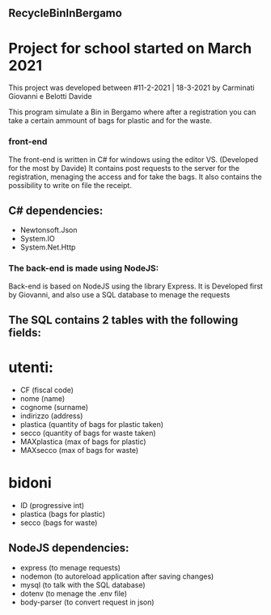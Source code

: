 ## RecycleBinInBergamo

# Project for school started on March 2021

This project was developed between #11-2-2021 | 18-3-2021 by Carminati Giovanni e Belotti Davide

This program simulate a Bin in Bergamo where after a registration you can take a certain ammount of bags for plastic and for the waste.

### front-end

The front-end is written in C# for windows using the editor VS. (Developed for the most by Davide)
It contains post requests to the server for the registration, menaging the access and for take the bags.
It also contains the possibility to write on file the receipt. 

## C# dependencies: 
 - Newtonsoft.Json
 - System.IO
 - System.Net.Http

### The back-end is made using NodeJS:
Back-end is based on NodeJS using the library Express.
It is Developed first by Giovanni, and also use a SQL database to menage the requests

## The SQL contains 2 tables with the following fields:

# utenti:
 - CF (fiscal code)
 - nome (name)
 - cognome (surname)
 - indirizzo (address)
 - plastica (quantity of bags for plastic taken)
 - secco (quantity of bags for waste taken)
 - MAXplastica (max of bags for plastic)
 - MAXsecco (max of bags for waste)

# bidoni
 - ID (progressive int)
 - plastica (bags for plastic)
 - secco (bags for waste)
    
    
    
## NodeJS dependencies:
 - express (to menage requests)
 - nodemon  (to autoreload application after saving changes)
 - mysql  (to talk with the SQL database)
 - dotenv (to menage the .env file)
 - body-parser (to convert request in json)
   
